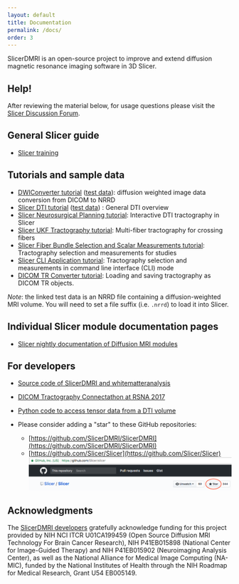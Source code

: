 ```yaml
---
layout: default
title: Documentation
permalink: /docs/
order: 3
---
```


SlicerDMRI is an open-source project to improve and extend diffusion magnetic resonance imaging software in 3D Slicer.

Help!
-----

After reviewing the material below, for usage questions please visit the [Slicer Discussion Forum](https://discourse.slicer.org).

General Slicer guide
---------------------
* [Slicer training](https://www.slicer.org/w/index.php/Documentation/Nightly/Training)

Tutorials and sample data
---------------------
* [DWIConverter tutorial](https://dmri.slicer.org/tutorials/dwi_converter) ([test data](https://github.com/Slicer/slicer.kitware.com-midas3-archive/releases/download/SHA256/717d68b4aee11b8ffba5dd5409ab87a658d9fbef3061a7dcd1088c0bf14a7473)): diffusion weighted image data conversion from DICOM to NRRD
* [Slicer DTI tutorial](https://dmri.slicer.org/tutorials/diffusion_mri_analysis) ([test data](https://github.com/SlicerDMRI/SlicerDMRI/releases/download/v1.0.0/Dti_tutorial_data.zip)) : General DTI overview
* [Slicer Neurosurgical Planning tutorial](https://dmri.slicer.org/tutorials/neurosurgical_planning_dti): Interactive DTI tractography in Slicer
* [Slicer UKF Tractography tutorial](https://dmri.slicer.org/tutorials/ukf_tractography): Multi-fiber tractography for crossing fibers
* [Slicer Fiber Bundle Selection and Scalar Measurements tutorial](https://dmri.slicer.org/tutorials/tractography_measurement): Tractography selection and measurements for studies
* [Slicer CLI Application tutorial](https://dmri.slicer.org/tutorials/cli_measurements): Tractography selection and measurements in command line interface (CLI) mode
* [DICOM TR Converter tutorial](https://dmri.slicer.org/tutorials/dicom_tractography): Loading and saving tractography as DICOM TR objects.

*Note*: the linked test data is an NRRD file containing a diffusion-weighted MRI volume. You will need to set a file
suffix (i.e. `.nrrd`) to load it into Slicer.

Individual Slicer module documentation pages
---------------------
* [Slicer nightly documentation of Diffusion MRI modules](https://slicer.readthedocs.io/en/latest/user_guide/modules/index.html#diffusion)

For developers
---------------------
* [Source code of SlicerDMRI and whitematteranalysis](https://github.com/SlicerDMRI)
* [DICOM Tractography Connectathon at RSNA 2017](https://qiicr.gitbooks.io/dicom4qi/content/instructions/tractography-results-dicom-tr.html)
* [Python code to access tensor data from a DTI volume](https://slicer.readthedocs.io/en/latest/developer_guide/script_repository/volumes.html#access-values-in-a-dti-tensor-volume)

* Please consider adding a "star" to these GitHub repositories:
    * [https://github.com/SlicerDMRI/SlicerDMRI](https://github.com/SlicerDMRI/SlicerDMRI)
    * [https://github.com/Slicer/Slicer](https://github.com/Slicer/Slicer)
    ![While logged in to GitHub, please visit the two links above and select the "Star" button at the top right of the screen](../images/repo_star.png)

Acknowledgments
---------------

The [SlicerDMRI developers](https://github.com/orgs/SlicerDMRI/people)
gratefully acknowledge funding for this project provided by NIH NCI ITCR U01CA199459 (Open Source Diffusion MRI Technology For Brain Cancer Research), NIH P41EB015898 (National Center for Image-Guided Therapy) and NIH P41EB015902 (Neuroimaging Analysis Center), as well as the National Alliance for Medical Image Computing (NA-MIC), funded by the National Institutes of Health through the NIH Roadmap for Medical Research, Grant U54 EB005149.

